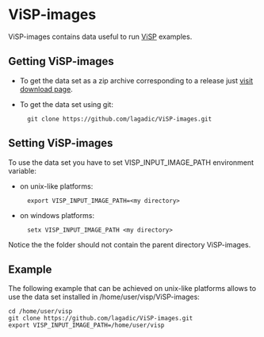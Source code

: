 # ViSP-images

ViSP-images contains data useful to run [ViSP][1] examples.

## Getting ViSP-images

- To get the data set as a zip archive corresponding to a release just [visit download page][2].

- To get the data set using git:

		git clone https://github.com/lagadic/ViSP-images.git
		
## Setting ViSP-images

To use the data set you have to set VISP_INPUT_IMAGE_PATH environment variable:

- on unix-like platforms:

		export VISP_INPUT_IMAGE_PATH=<my directory>

- on windows platforms:

		setx VISP_INPUT_IMAGE_PATH <my directory>

Notice the the folder <my directory> should not contain the parent directory ViSP-images. 

## Example

The following example that can be achieved on unix-like platforms allows to use the data set installed in /home/user/visp/ViSP-images:

	cd /home/user/visp
	git clone https://github.com/lagadic/ViSP-images.git
	export VISP_INPUT_IMAGE_PATH=/home/user/visp


[1]: http://visp.inria.fr "ViSP"
[2]: http://visp.inria.fr/download "ViSP download"

